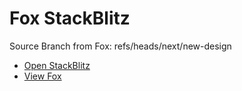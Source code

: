 # Fox StackBlitz

Source Branch from Fox: refs/heads/next/new-design

- [Open StackBlitz](https://stackblitz.com/github/assecosolutions/fox-stackblitz/tree/036a4eccb99cc885b295a3e293f1be1e569a89b5?terminal=start)
- [View Fox](https://github.com/assecosolutions/fox/tree/7943aaae72ce931849493dfaa044b4f4b10b2817)
